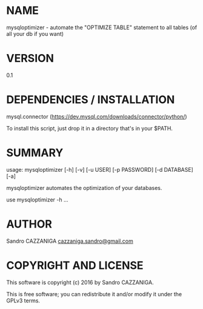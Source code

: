 # NAME

mysqloptimizer - automate the "OPTIMIZE TABLE" statement to all tables (of all your db if you want)

# VERSION

0.1

# DEPENDENCIES / INSTALLATION
mysql.connector (https://dev.mysql.com/downloads/connector/python/)

To install this script, just drop it in a directory that's in your $PATH.

# SUMMARY

usage: mysqloptimizer [-h] [-v] [-u USER] [-p PASSWORD] [-d DATABASE] [-a]

mysqloptimizer automates the optimization of your databases.

use mysqloptimizer -h ...

# AUTHOR

Sandro CAZZANIGA <cazzaniga.sandro@gmail.com>

# COPYRIGHT AND LICENSE

This software is copyright (c) 2016 by Sandro CAZZANIGA.

This is free software; you can redistribute it and/or modify it under the GPLv3 terms.
